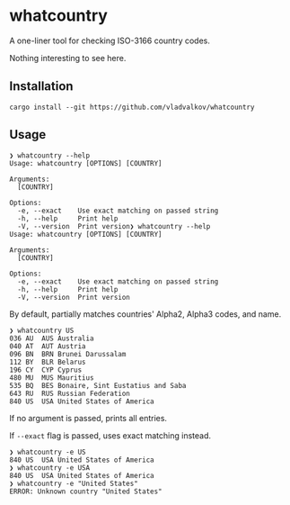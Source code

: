 # whatcountry
A one-liner tool for checking ISO-3166 country codes.

Nothing interesting to see here. 

## Installation

```shell
cargo install --git https://github.com/vladvalkov/whatcountry
```

## Usage
```shell
❯ whatcountry --help
Usage: whatcountry [OPTIONS] [COUNTRY]

Arguments:
  [COUNTRY]

Options:
  -e, --exact    Use exact matching on passed string
  -h, --help     Print help
  -V, --version  Print version❯ whatcountry --help
Usage: whatcountry [OPTIONS] [COUNTRY]

Arguments:
  [COUNTRY]

Options:
  -e, --exact    Use exact matching on passed string
  -h, --help     Print help
  -V, --version  Print version
```

By default, partially matches countries' Alpha2, Alpha3 codes, and name.
```
❯ whatcountry US
036	AU	AUS	Australia
040	AT	AUT	Austria
096	BN	BRN	Brunei Darussalam
112	BY	BLR	Belarus
196	CY	CYP	Cyprus
480	MU	MUS	Mauritius
535	BQ	BES	Bonaire, Sint Eustatius and Saba
643	RU	RUS	Russian Federation
840	US	USA	United States of America
```

If no argument is passed, prints all entries.

If `--exact` flag is passed, uses exact matching instead.
```shell
❯ whatcountry -e US
840	US	USA	United States of America
❯ whatcountry -e USA
840	US	USA	United States of America
❯ whatcountry -e "United States"
ERROR: Unknown country "United States"
```
